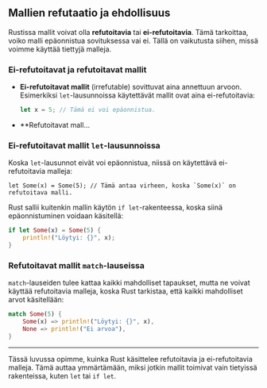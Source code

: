 ## Mallien refutaatio ja ehdollisuus

Rustissa mallit voivat olla **refutoitavia** tai **ei-refutoitavia**. Tämä tarkoittaa, voiko malli epäonnistua sovituksessa vai ei. Tällä on vaikutusta siihen, missä voimme käyttää tiettyjä malleja.

### Ei-refutoitavat ja refutoitavat mallit

- **Ei-refutoitavat mallit** (irrefutable) sovittuvat aina annettuun arvoon. Esimerkiksi `let`-lausunnoissa käytettävät mallit ovat aina ei-refutoitavia:
  ```rust
  let x = 5; // Tämä ei voi epäonnistua.
  ```

- **Refutoitavat mall...

### Ei-refutoitavat mallit `let`-lausunnoissa

Koska `let`-lausunnot eivät voi epäonnistua, niissä on käytettävä ei-refutoitavia malleja:

```rust,ignore
let Some(x) = Some(5); // Tämä antaa virheen, koska `Some(x)` on refutoitava malli.
```

Rust sallii kuitenkin mallin käytön `if let`-rakenteessa, koska siinä epäonnistuminen voidaan käsitellä:

```rust
if let Some(x) = Some(5) {
    println!("Löytyi: {}", x);
}
```

### Refutoitavat mallit `match`-lauseissa

`match`-lauseiden tulee kattaa kaikki mahdolliset tapaukset, mutta ne voivat käyttää refutoitavia malleja, koska Rust tarkistaa, että kaikki mahdolliset arvot käsitellään:

```rust
match Some(5) {
    Some(x) => println!("Löytyi: {}", x),
    None => println!("Ei arvoa"),
}
```

---

Tässä luvussa opimme, kuinka Rust käsittelee refutoitavia ja ei-refutoitavia malleja. Tämä auttaa ymmärtämään, miksi jotkin mallit toimivat vain tietyissä rakenteissa, kuten `let` tai `if let`.

